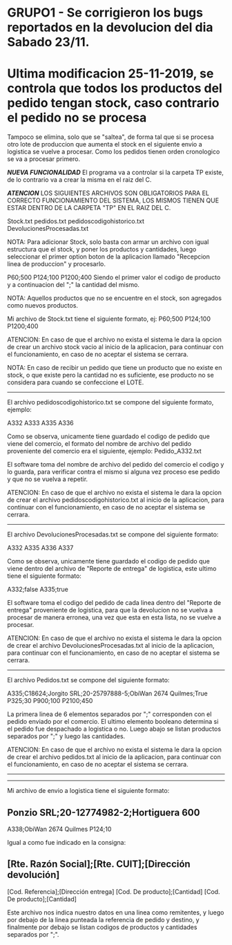 # GRUPO1 - Se corrigieron los bugs reportados en la devolucion del dia Sabado 23/11.

# Ultima modificacion 25-11-2019, se controla que todos los productos del pedido tengan stock, caso contrario el pedido no se procesa
Tampoco se elimina, solo que se "saltea", de forma tal que si se procesa otro lote de produccion que aumenta el stock en el siguiente envio a logistica se vuelve a procesar. Como los pedidos tienen orden cronologico se va a procesar primero.

***NUEVA FUNCIONALIDAD***
El programa va a controlar si la carpeta TP existe, de lo contrario va a crear la misma en el raiz del C.


***ATENCION***
LOS SIGUIENTES ARCHIVOS SON OBLIGATORIOS PARA EL CORRECTO FUNCIONAMIENTO DEL SISTEMA, LOS MISMOS TIENEN QUE ESTAR DENTRO DE LA CARPETA "TP" EN EL RAIZ DEL C.

Stock.txt
pedidos.txt
pedidoscodigohistorico.txt
DevolucionesProcesadas.txt


NOTA:
Para adicionar Stock, solo basta con armar un archivo con igual estructura que el stock, y poner los productos y cantidades, luego seleccionar el primer option boton de la aplicacion llamado "Recepcion linea de produccion" y procesarlo.

P60;500
P124;100
P1200;400
Siendo el primer valor el codigo de producto y a continuacion del ";" la cantidad del mismo.


NOTA:
Aquellos productos que no se encuentre en el stock, son agregados como nuevos productos.

Mi archivo de Stock.txt tiene el siguiente formato, ej:
P60;500
P124;100
P1200;400


ATENCION: En caso de que el archivo no exista el sistema le dara la opcion de crear un archivo stock vacio al inicio de la aplicacion, para continuar con el funcionamiento, en caso de no aceptar el sistema se cerrara.


NOTA:
En caso de recibir un pedido que tiene un producto que no existe en stock, o que existe pero la cantidad no es suficiente, ese producto no se considera para cuando se confeccione el LOTE.


--------------------------------------------------------------------------------------------------------------------------------------------

El archivo pedidoscodigohistorico.txt se compone del siguiente formato, ejemplo:

A332
A333
A335
A336

Como se observa, unicamente tiene guardado el codigo de pedido que viene del comercio, el formato del nombre de archivo del pedido proveniente del comercio era el siguiente, ejemplo: Pedido_A332.txt

El software toma del nombre de archivo del pedido del comercio el codigo y lo guarda, para verificar contra el mismo si alguna vez proceso ese pedido y que no se vuelva a repetir.

ATENCION: En caso de que el archivo no exista el sistema le dara la opcion de crear el archivo pedidoscodigohistorico.txt al inicio de la aplicacion, para continuar con el funcionamiento, en caso de no aceptar el sistema se cerrara.

--------------------------------------------------------------------------------------------------------------------------------------------

El archivo DevolucionesProcesadas.txt se compone del siguiente formato:

A332
A335
A336
A337

Como se observa, unicamente tiene guardado el codigo de pedido que viene dentro del archivo de "Reporte de entrega" de logistica, este ultimo tiene el siguiente formato:

A332;false
A335;true

El software toma el codigo del pedido de cada linea dentro del "Reporte de entrega" proveniente de logistica, para que la devolucion no se vuelva a procesar de manera erronea, una vez que esta en esta lista, no se vuelve a procesar.

ATENCION: En caso de que el archivo no exista el sistema le dara la opcion de crear el archivo DevolucionesProcesadas.txt al inicio de la aplicacion, para continuar con el funcionamiento, en caso de no aceptar el sistema se cerrara.


-------------------------------------------------------------------------------------------------------------------------------------------

El archivo Pedidos.txt se compone del siguiente formato:

A335;C18624;Jorgito SRL;20-25797888-5;ObiWan 2674 Quilmes;True
P325;30
P900;100
P2100;450

La primera linea de 6 elementos separados por ";" corresponden con el pedido enviado por el comercio. El ultimo elemento booleano determina si el pedido fue despachado a logistica o no. Luego abajo se listan productos separados por ";" y luego las cantidades.

ATENCION: En caso de que el archivo no exista el sistema le dara la opcion de crear el archivo pedidos.txt al inicio de la aplicacion, para continuar con el funcionamiento, en caso de no aceptar el sistema se cerrara.


--------------------------------------------------------------------------------------------------------------------------------------------
--------------------------------------------------------------------------------------------------------------------------------------------



Mi archivo de envio a logistica tiene el siguiente formato:

Ponzio SRL;20-12774982-2;Hortiguera 600
---
A338;ObiWan 2674 Quilmes
P124;10

Igual a como fue indicado en la consigna:

[Rte. Razón Social];[Rte. CUIT];[Dirección devolución]
---
[Cod. Referencia];[Dirección entrega]
[Cod. De producto];[Cantidad]
[Cod. De producto];[Cantidad]

Este archivo nos indica nuestro datos en una linea como remitentes, y luego por debajo de la linea punteada la referencia de pedido y destino, y finalmente por debajo se listan codigos de productos y cantidades separados por ";".
